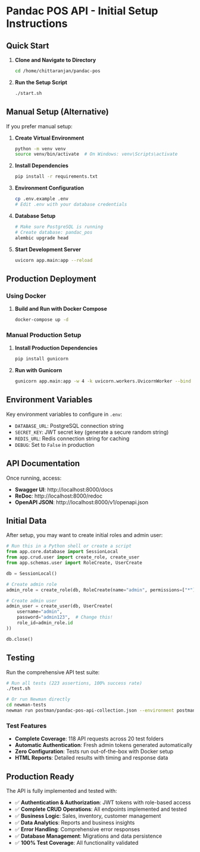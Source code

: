 # Pandac POS API - Initial Setup Instructions

## Quick Start

1. **Clone and Navigate to Directory**
   ```bash
   cd /home/chittaranjan/pandac-pos
   ```

2. **Run the Setup Script**
   ```bash
   ./start.sh
   ```

## Manual Setup (Alternative)

If you prefer manual setup:

1. **Create Virtual Environment**
   ```bash
   python -m venv venv
   source venv/bin/activate  # On Windows: venv\Scripts\activate
   ```

2. **Install Dependencies**
   ```bash
   pip install -r requirements.txt
   ```

3. **Environment Configuration**
   ```bash
   cp .env.example .env
   # Edit .env with your database credentials
   ```

4. **Database Setup**
   ```bash
   # Make sure PostgreSQL is running
   # Create database: pandac_pos
   alembic upgrade head
   ```

5. **Start Development Server**
   ```bash
   uvicorn app.main:app --reload
   ```

## Production Deployment

### Using Docker

1. **Build and Run with Docker Compose**
   ```bash
   docker-compose up -d
   ```

### Manual Production Setup

1. **Install Production Dependencies**
   ```bash
   pip install gunicorn
   ```

2. **Run with Gunicorn**
   ```bash
   gunicorn app.main:app -w 4 -k uvicorn.workers.UvicornWorker --bind 0.0.0.0:8000
   ```

## Environment Variables

Key environment variables to configure in `.env`:

- `DATABASE_URL`: PostgreSQL connection string
- `SECRET_KEY`: JWT secret key (generate a secure random string)
- `REDIS_URL`: Redis connection string for caching
- `DEBUG`: Set to `False` in production

## API Documentation

Once running, access:
- **Swagger UI**: http://localhost:8000/docs
- **ReDoc**: http://localhost:8000/redoc
- **OpenAPI JSON**: http://localhost:8000/v1/openapi.json

## Initial Data

After setup, you may want to create initial roles and admin user:

```python
# Run this in a Python shell or create a script
from app.core.database import SessionLocal
from app.crud.user import create_role, create_user
from app.schemas.user import RoleCreate, UserCreate

db = SessionLocal()

# Create admin role
admin_role = create_role(db, RoleCreate(name="admin", permissions=["*"]))

# Create admin user
admin_user = create_user(db, UserCreate(
    username="admin",
    password="admin123",  # Change this!
    role_id=admin_role.id
))

db.close()
```

## Testing

Run the comprehensive API test suite:

```bash
# Run all tests (223 assertions, 100% success rate)
./test.sh

# Or run Newman directly
cd newman-tests
newman run postman/pandac-pos-api-collection.json --environment postman/environment.json
```

### Test Features

- **Complete Coverage**: 118 API requests across 20 test folders
- **Automatic Authentication**: Fresh admin tokens generated automatically
- **Zero Configuration**: Tests run out-of-the-box with Docker setup
- **HTML Reports**: Detailed results with timing and response data

## Production Ready

The API is fully implemented and tested with:

- ✅ **Authentication & Authorization**: JWT tokens with role-based access
- ✅ **Complete CRUD Operations**: All endpoints implemented and tested
- ✅ **Business Logic**: Sales, inventory, customer management
- ✅ **Data Analytics**: Reports and business insights
- ✅ **Error Handling**: Comprehensive error responses
- ✅ **Database Management**: Migrations and data persistence
- ✅ **100% Test Coverage**: All functionality validated

